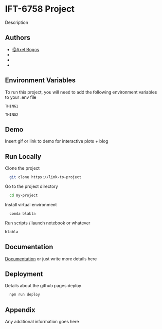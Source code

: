 # IFT-6758 Project

Description

## Authors

- [@Axel Bogos](https://www.github.com/AxelBogos)
-
-
-

## Environment Variables

To run this project, you will need to add the following environment variables to your .env file

`THING1`

`THING2`

## Demo

Insert gif or link to demo for interactive plots + blog[](https://)

## Run Locally

Clone the project

```bash
  git clone https://link-to-project
```

Go to the project directory

```bash
  cd my-project
```

Install virtual environment

```bash
  conda blabla
```

Run scripts / launch notebook or whatever

```bash
blabla
```

## Documentation

[Documentation](https://linktodocumentation) or just write more details here

## Deployment

Details about the github pages deploy

```bash
  npm run deploy
```

## Appendix

Any additional information goes here
